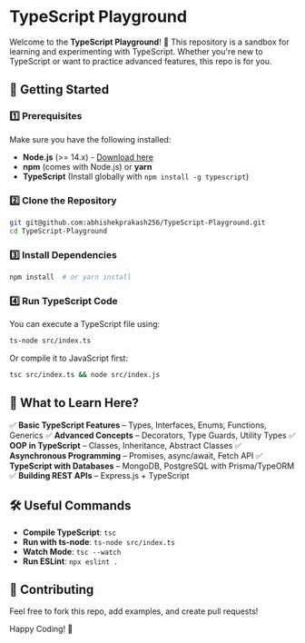 # TypeScript Playground

Welcome to the **TypeScript Playground**! 🎯 This repository is a sandbox for learning and experimenting with TypeScript. Whether you're new to TypeScript or want to practice advanced features, this repo is for you.

## 🚀 Getting Started

### 1️⃣ Prerequisites
Make sure you have the following installed:
- **Node.js** (>= 14.x) - [Download here](https://nodejs.org/)
- **npm** (comes with Node.js) or **yarn**
- **TypeScript** (Install globally with `npm install -g typescript`)

### 2️⃣ Clone the Repository
```sh
git git@github.com:abhishekprakash256/TypeScript-Playground.git
cd TypeScript-Playground
```

### 3️⃣ Install Dependencies
```sh
npm install  # or yarn install
```

### 4️⃣ Run TypeScript Code
You can execute a TypeScript file using:
```sh
ts-node src/index.ts
```
Or compile it to JavaScript first:
```sh
tsc src/index.ts && node src/index.js
```

## 📌 What to Learn Here?
✅ **Basic TypeScript Features** – Types, Interfaces, Enums, Functions, Generics
✅ **Advanced Concepts** – Decorators, Type Guards, Utility Types
✅ **OOP in TypeScript** – Classes, Inheritance, Abstract Classes
✅ **Asynchronous Programming** – Promises, async/await, Fetch API
✅ **TypeScript with Databases** – MongoDB, PostgreSQL with Prisma/TypeORM
✅ **Building REST APIs** – Express.js + TypeScript

## 🛠 Useful Commands
- **Compile TypeScript**: `tsc`
- **Run with ts-node**: `ts-node src/index.ts`
- **Watch Mode**: `tsc --watch`
- **Run ESLint**: `npx eslint .`

## 🌟 Contributing
Feel free to fork this repo, add examples, and create pull requests!


Happy Coding! 🎉

